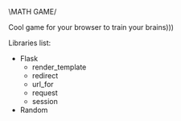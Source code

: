 \MATH GAME/

Cool game for your browser to train your brains)))

Libraries list:
- Flask
    - render_template
    - redirect
    - url_for
    - request
    - session
- Random

